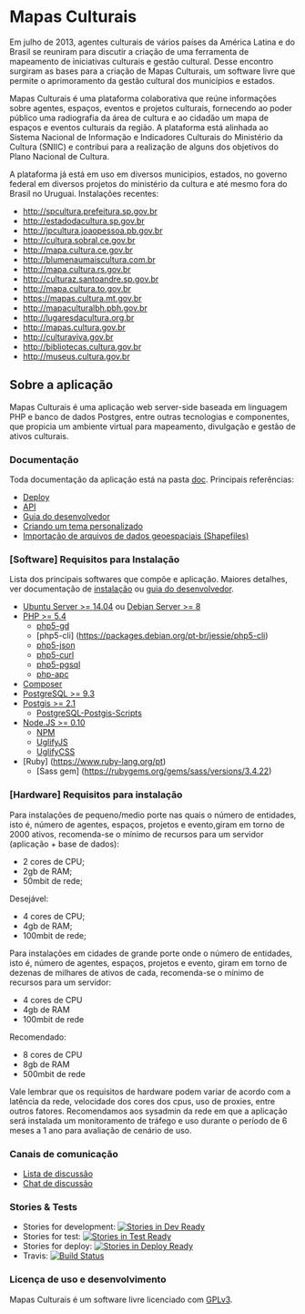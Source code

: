 # Mapas Culturais

Em julho de 2013, agentes culturais de vários países da América Latina e do Brasil se reuniram para discutir a criação de uma ferramenta de mapeamento de iniciativas culturais e gestão cultural. Desse encontro surgiram as bases para a criação de Mapas Culturais, um software livre que permite o aprimoramento da gestão cultural dos municípios e estados.

Mapas Culturais é uma plataforma colaborativa que reúne informações sobre agentes, espaços, eventos e projetos culturais, fornecendo ao poder público uma radiografia da área de cultura e ao cidadão um mapa de espaços e eventos culturais da região. A plataforma está alinhada ao Sistema Nacional de Informação e Indicadores Culturais do Ministério da Cultura (SNIIC) e contribui para a realização de alguns dos objetivos do Plano Nacional de Cultura.

A plataforma já está em uso em diversos municipios, estados, no governo federal em diversos projetos do ministério da cultura e até mesmo fora do Brasil no Uruguai. Instalações recentes: 

* http://spcultura.prefeitura.sp.gov.br
* http://estadodacultura.sp.gov.br
* http://jpcultura.joaopessoa.pb.gov.br
* http://cultura.sobral.ce.gov.br
* http://mapa.cultura.ce.gov.br
* http://blumenaumaiscultura.com.br
* http://mapa.cultura.rs.gov.br
* http://culturaz.santoandre.sp.gov.br
* http://mapa.cultura.to.gov.br
* https://mapas.cultura.mt.gov.br
* http://mapaculturalbh.pbh.gov.br
* http://lugaresdacultura.org.br
* http://mapas.cultura.gov.br
* http://culturaviva.gov.br
* http://bibliotecas.cultura.gov.br
* http://museus.cultura.gov.br

## Sobre a aplicação
Mapas Culturais é uma aplicação web server-side baseada em linguagem PHP e banco de dados Postgres, entre outras tecnologias e componentes, que propicia um ambiente virtual para mapeamento, divulgação e gestão de ativos culturais.  

### Documentação 
Toda documentação da aplicação está na pasta [doc](doc). Principais referências: 
- [Deploy](doc/deploy-ubuntu-14.04.md)
- [API](doc/api.md)
- [Guia do desenvolvedor](doc/developer-guide.md)
- [Criando um tema personalizado](doc/developer-guide/themes.md)
- [Importação de arquivos de dados geoespaciais (Shapefiles)](doc/shapefiles.md)

### [Software] Requisitos para Instalação
Lista dos principais softwares que compõe e aplicação. Maiores detalhes, ver documentação de [instalação](doc/deploy-ubuntu-14.04.md) ou [guia do desenvolvedor](doc/developer-guide.md). 

- [Ubuntu Server >= 14.04](http://www.ubuntu.com) ou [Debian Server >= 8](https://www.debian.org.)
- [PHP >= 5.4](http://php.net)
  - [php5-gd](http://php.net/manual/pt_BR/book.image.php)
  - [php5-cli] (https://packages.debian.org/pt-br/jessie/php5-cli)
  - [php5-json](http://php.net/manual/pt_BR/book.json.php)
  - [php5-curl](http://php.net/manual/pt_BR/book.curl.php)
  - [php5-pgsql](http://php.net/manual/pt_BR/book.pgsql.php)
  - [php-apc](http://php.net/manual/pt_BR/book.apc.php)
- [Composer](https://getcomposer.org/)
- [PostgreSQL >= 9.3](http://www.postgresql.org/)
- [Postgis >= 2.1](http://postgis.net)
  - [PostgreSQL-Postgis-Scripts](http://packages.ubuntu.com/trusty/misc/postgresql-9.3-postgis-2.1)
- [Node.JS >= 0.10](https://nodejs.org/en/)
  - [NPM](https://www.npmjs.com/)
  - [UglifyJS](https://www.npmjs.com/package/uglify-js)
  - [UglifyCSS](https://www.npmjs.com/package/gulp-uglifycss)
- [Ruby] (https://www.ruby-lang.org/pt)
  - [Sass gem] (https://rubygems.org/gems/sass/versions/3.4.22)

### [Hardware] Requisitos para instalação

Para instalações de pequeno/medio porte nas quais o número de entidades, isto é, número de agentes, espaços, projetos e evento,giram em torno de 2000 ativos, recomenda-se o mínimo de recursos para um servidor (aplicação + base de dados):

* 2 cores de CPU;
* 2gb de RAM;
* 50mbit de rede;

Desejável:

*  4 cores de CPU;
* 4gb de RAM;
* 100mbit de rede;

Para instalações em cidades de grande porte onde o número de entidades, isto é, número de agentes, espaços, projetos e evento, giram em torno de dezenas de milhares de ativos de cada, recomenda-se o mínimo de recursos para um servidor:

* 4 cores de CPU
* 4gb de RAM
* 100mbit de rede

Recomendado:
* 8 cores de CPU
* 8gb de RAM
* 500mbit de rede

Vale lembrar que os requisitos de hardware podem variar de acordo com a latência da rede, velocidade dos cores dos cpus, uso de proxies, entre outros fatores. Recomendamos aos sysadmin da rede em que a aplicação será instalada um monitoramento de tráfego e uso durante o período de 6 meses a 1 ano para avaliação de cenário de uso. 

### Canais de comunicação

* [Lista de discussão](https://groups.google.com/forum/?hl=en#!forum/mapas-culturais)
* [Chat de discussão](http://chat.mapasculturais.org)

### Stories & Tests

- Stories for development: 
[![Stories in Dev Ready](https://badge.waffle.io/hacklabr/mapasculturais.png?label=status:dev-ready)](https://waffle.io/hacklabr/mapasculturais) 
- Stories for test: 
[![Stories in Test Ready](https://badge.waffle.io/hacklabr/mapasculturais.png?label=status:test-ready)](https://waffle.io/hacklabr/mapasculturais)
- Stories for deploy: [![Stories in Deploy Ready](https://badge.waffle.io/hacklabr/mapasculturais.png?label=status:tested)](https://waffle.io/hacklabr/mapasculturais)
- Travis:
[![Build Status](https://secure.travis-ci.org/hacklabr/mapasculturais.png)](http://travis-ci.org/hacklabr/mapasculturais)

### Licença de uso e desenvolvimento

Mapas Culturais é um software livre licenciado com [GPLv3](http://gplv3.fsf.org). 
